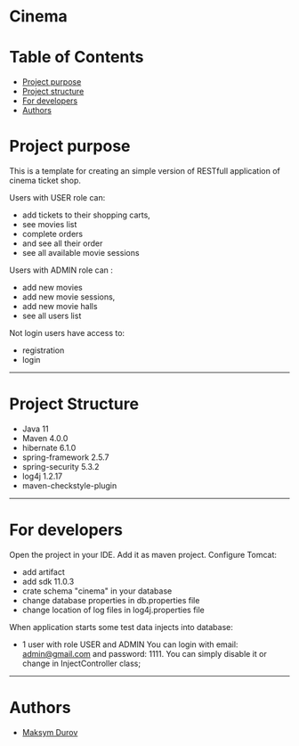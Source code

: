 # Cinema
# Table of Contents
* [Project purpose](#purpose)
* [Project structure](#structure)
* [For developers](#for-developers)
* [Authors](#authors)
# <a name="purpose">Project purpose</a>

This is a template for creating an simple version of RESTfull application of cinema ticket shop.

Users with USER role can:
* add tickets to their shopping carts,
* see movies list
* complete orders
* and see all their order
* see all available movie sessions

Users with ADMIN role can :
* add new movies 
* add new movie sessions,
* add new movie halls
* see all users list
 
Not login users have access to:
* registration
* login 
<hr>

# <a name="structure">Project Structure</a>
* Java 11
* Maven 4.0.0
* hibernate 6.1.0
* spring-framework 2.5.7
* spring-security 5.3.2
* log4j 1.2.17
* maven-checkstyle-plugin

<hr>

# <a name="for-developers">For developers</a>
Open the project in your IDE.
Add it as maven project.
Configure Tomcat:
* add artifact
* add sdk 11.0.3
* crate schema "cinema" in your database
* change database properties in db.properties file
* change location of log files in log4j.properties file

When application starts some test data injects into database:
* 1 user with role USER and ADMIN
You can login with email: admin@gmail.com
and password: 1111. You can simply disable it or change in InjectController class;
<hr>

# <a name="authors">Authors</a>
* [Maksym Durov](https://github.com/maks45)